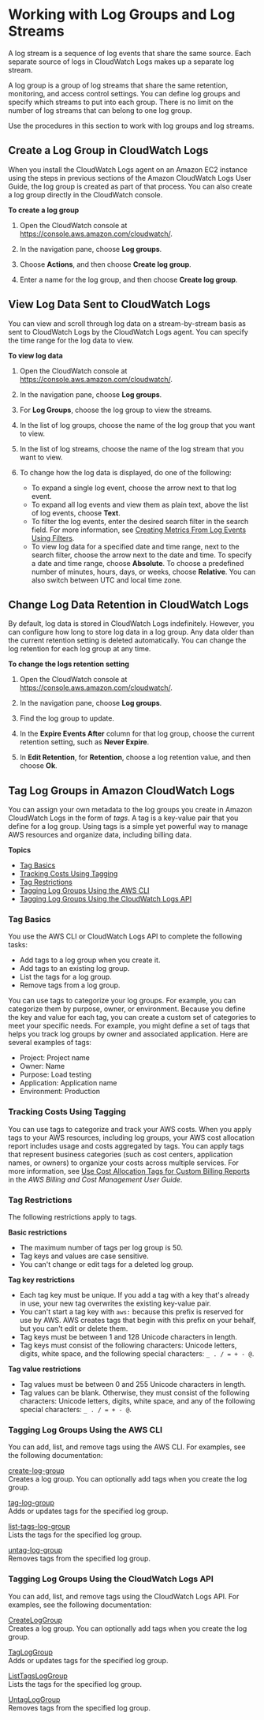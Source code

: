 # Working with Log Groups and Log Streams<a name="Working-with-log-groups-and-streams"></a>

A log stream is a sequence of log events that share the same source\. Each separate source of logs in CloudWatch Logs makes up a separate log stream\.

A log group is a group of log streams that share the same retention, monitoring, and access control settings\. You can define log groups and specify which streams to put into each group\. There is no limit on the number of log streams that can belong to one log group\.

Use the procedures in this section to work with log groups and log streams\.

## Create a Log Group in CloudWatch Logs<a name="Create-Log-Group"></a>

When you install the CloudWatch Logs agent on an Amazon EC2 instance using the steps in previous sections of the Amazon CloudWatch Logs User Guide, the log group is created as part of that process\. You can also create a log group directly in the CloudWatch console\.

**To create a log group**

1. Open the CloudWatch console at [https://console\.aws\.amazon\.com/cloudwatch/](https://console.aws.amazon.com/cloudwatch/)\.

1. In the navigation pane, choose **Log groups**\.

1. Choose **Actions**, and then choose **Create log group**\. 

1. Enter a name for the log group, and then choose **Create log group**\.

## View Log Data Sent to CloudWatch Logs<a name="ViewingLogData"></a>

You can view and scroll through log data on a stream\-by\-stream basis as sent to CloudWatch Logs by the CloudWatch Logs agent\. You can specify the time range for the log data to view\.

**To view log data**

1. Open the CloudWatch console at [https://console\.aws\.amazon\.com/cloudwatch/](https://console.aws.amazon.com/cloudwatch/)\.

1. In the navigation pane, choose **Log groups**\.

1. For **Log Groups**, choose the log group to view the streams\.

1. In the list of log groups, choose the name of the log group that you want to view\.

1. In the list of log streams, choose the name of the log stream that you want to view\.

1. To change how the log data is displayed, do one of the following:
   + To expand a single log event, choose the arrow next to that log event\.
   + To expand all log events and view them as plain text, above the list of log events, choose **Text**\.
   + To filter the log events, enter the desired search filter in the search field\. For more information, see [Creating Metrics From Log Events Using Filters](MonitoringLogData.md)\.
   + To view log data for a specified date and time range, next to the search filter, choose the arrow next to the date and time\. To specify a date and time range, choose **Absolute**\. To choose a predefined number of minutes, hours, days, or weeks, choose **Relative**\. You can also switch between UTC and local time zone\.

## Change Log Data Retention in CloudWatch Logs<a name="SettingLogRetention"></a>

By default, log data is stored in CloudWatch Logs indefinitely\. However, you can configure how long to store log data in a log group\. Any data older than the current retention setting is deleted automatically\. You can change the log retention for each log group at any time\.

**To change the logs retention setting**

1. Open the CloudWatch console at [https://console\.aws\.amazon\.com/cloudwatch/](https://console.aws.amazon.com/cloudwatch/)\.

1. In the navigation pane, choose **Log groups**\.

1. Find the log group to update\.

1. In the **Expire Events After** column for that log group, choose the current retention setting, such as **Never Expire**\.

1. In **Edit Retention**, for **Retention**, choose a log retention value, and then choose **Ok**\.

## Tag Log Groups in Amazon CloudWatch Logs<a name="log-group-tagging"></a>

You can assign your own metadata to the log groups you create in Amazon CloudWatch Logs in the form of *tags*\. A tag is a key\-value pair that you define for a log group\. Using tags is a simple yet powerful way to manage AWS resources and organize data, including billing data\.

**Topics**
+ [Tag Basics](#tagging-basics)
+ [Tracking Costs Using Tagging](#tagging-billing)
+ [Tag Restrictions](#tagging-restrictions)
+ [Tagging Log Groups Using the AWS CLI](#log-group-tagging-cli)
+ [Tagging Log Groups Using the CloudWatch Logs API](#log-group-tagging-api)

### Tag Basics<a name="tagging-basics"></a>

You use the AWS CLI or CloudWatch Logs API to complete the following tasks:
+ Add tags to a log group when you create it\.
+ Add tags to an existing log group\.
+ List the tags for a log group\.
+ Remove tags from a log group\.

You can use tags to categorize your log groups\. For example, you can categorize them by purpose, owner, or environment\. Because you define the key and value for each tag, you can create a custom set of categories to meet your specific needs\. For example, you might define a set of tags that helps you track log groups by owner and associated application\. Here are several examples of tags:
+ Project: Project name
+ Owner: Name
+ Purpose: Load testing
+ Application: Application name
+ Environment: Production

### Tracking Costs Using Tagging<a name="tagging-billing"></a>

You can use tags to categorize and track your AWS costs\. When you apply tags to your AWS resources, including log groups, your AWS cost allocation report includes usage and costs aggregated by tags\. You can apply tags that represent business categories \(such as cost centers, application names, or owners\) to organize your costs across multiple services\. For more information, see [Use Cost Allocation Tags for Custom Billing Reports](https://docs.aws.amazon.com/awsaccountbilling/latest/aboutv2/cost-alloc-tags.html) in the *AWS Billing and Cost Management User Guide*\.

### Tag Restrictions<a name="tagging-restrictions"></a>

The following restrictions apply to tags\.

**Basic restrictions**
+ The maximum number of tags per log group is 50\.
+ Tag keys and values are case sensitive\.
+ You can't change or edit tags for a deleted log group\.

**Tag key restrictions**
+ Each tag key must be unique\. If you add a tag with a key that's already in use, your new tag overwrites the existing key\-value pair\.
+ You can't start a tag key with `aws:` because this prefix is reserved for use by AWS\. AWS creates tags that begin with this prefix on your behalf, but you can't edit or delete them\.
+ Tag keys must be between 1 and 128 Unicode characters in length\.
+ Tag keys must consist of the following characters: Unicode letters, digits, white space, and the following special characters: `_ . / = + - @`\.

**Tag value restrictions**
+ Tag values must be between 0 and 255 Unicode characters in length\.
+ Tag values can be blank\. Otherwise, they must consist of the following characters: Unicode letters, digits, white space, and any of the following special characters: `_ . / = + - @`\.

### Tagging Log Groups Using the AWS CLI<a name="log-group-tagging-cli"></a>

You can add, list, and remove tags using the AWS CLI\. For examples, see the following documentation:

[create\-log\-group](https://docs.aws.amazon.com/cli/latest/reference/logs/create-log-group.html)  
Creates a log group\. You can optionally add tags when you create the log group\.

[tag\-log\-group](https://docs.aws.amazon.com/cli/latest/reference/logs/tag-log-group.html)  
Adds or updates tags for the specified log group\.

[list\-tags\-log\-group](https://docs.aws.amazon.com/cli/latest/reference/logs/list-tags-log-group.html)  
Lists the tags for the specified log group\.

[untag\-log\-group](https://docs.aws.amazon.com/cli/latest/reference/logs/untag-log-group.html)  
Removes tags from the specified log group\.

### Tagging Log Groups Using the CloudWatch Logs API<a name="log-group-tagging-api"></a>

You can add, list, and remove tags using the CloudWatch Logs API\. For examples, see the following documentation:

[CreateLogGroup](https://docs.aws.amazon.com/AmazonCloudWatchLogs/latest/APIReference/API_CreateLogGroup.html)  
Creates a log group\. You can optionally add tags when you create the log group\.

[TagLogGroup](https://docs.aws.amazon.com/AmazonCloudWatchLogs/latest/APIReference/API_TagLogGroup.html)  
Adds or updates tags for the specified log group\.

[ListTagsLogGroup](https://docs.aws.amazon.com/AmazonCloudWatchLogs/latest/APIReference/API_ListTagsLogGroup.html)  
Lists the tags for the specified log group\.

[UntagLogGroup](https://docs.aws.amazon.com/AmazonCloudWatchLogs/latest/APIReference/API_UntagLogGroup.html)  
Removes tags from the specified log group\.